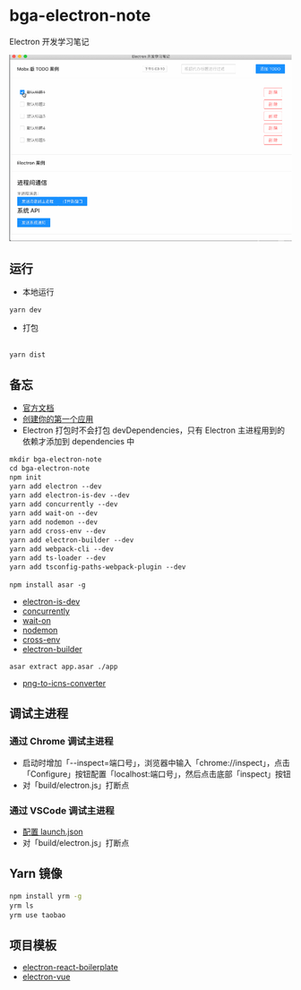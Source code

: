 # bga-electron-note

Electron 开发学习笔记

![screenshot](./screenshot.gif)

## 运行

- 本地运行

```shell
yarn dev
```

- 打包

```shell

yarn dist
```

## 备忘

- [官方文档](https://www.electronjs.org/docs)
- [创建你的第一个应用](https://www.electronjs.org/docs/tutorial/first-app)
- Electron 打包时不会打包 devDependencies，只有 Electron 主进程用到的依赖才添加到 dependencies 中

```shell
mkdir bga-electron-note
cd bga-electron-note
npm init
yarn add electron --dev
yarn add electron-is-dev --dev
yarn add concurrently --dev
yarn add wait-on --dev
yarn add nodemon --dev
yarn add cross-env --dev
yarn add electron-builder --dev
yarn add webpack-cli --dev
yarn add ts-loader --dev
yarn add tsconfig-paths-webpack-plugin --dev

npm install asar -g
```

- [electron-is-dev](https://www.npmjs.com/package/electron-is-dev)
- [concurrently](https://www.npmjs.com/package/concurrently)
- [wait-on](https://www.npmjs.com/package/wait-on)
- [nodemon](https://www.npmjs.com/package/nodemon)
- [cross-env](https://www.npmjs.com/package/cross-env)
- [electron-builder](https://www.npmjs.com/package/electron-builder)

```shell
asar extract app.asar ./app
```

- [png-to-icns-converter](https://anyconv.com/png-to-icns-converter)

## 调试主进程

### 通过 Chrome 调试主进程

- 启动时增加「--inspect=端口号」，浏览器中输入「chrome://inspect」，点击「Configure」按钮配置「localhost:端口号」，然后点击底部「inspect」按钮
- 对「build/electron.js」打断点

### 通过 VSCode 调试主进程

- [配置 launch.json](https://www.electronjs.org/docs/tutorial/debugging-main-process-vscode)
- 对「build/electron.js」打断点

## Yarn 镜像

```sh
npm install yrm -g
yrm ls
yrm use taobao
```

## 项目模板

- [electron-react-boilerplate](https://github.com/electron-react-boilerplate/electron-react-boilerplate)
- [electron-vue](https://github.com/SimulatedGREG/electron-vue)
